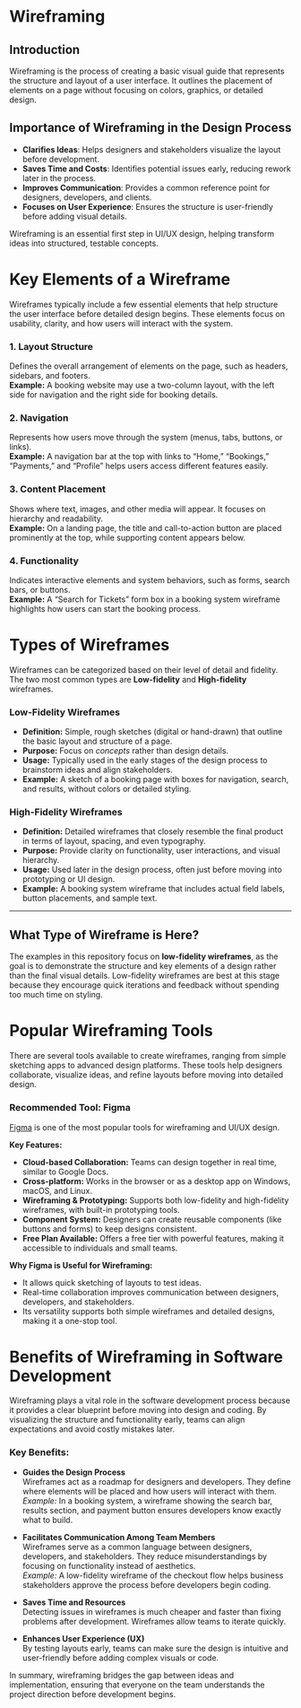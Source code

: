 # Wireframing

## Introduction
Wireframing is the process of creating a basic visual guide that represents the structure and layout of a user interface. It outlines the placement of elements on a page without focusing on colors, graphics, or detailed design.

## Importance of Wireframing in the Design Process
- **Clarifies Ideas**: Helps designers and stakeholders visualize the layout before development.  
- **Saves Time and Costs**: Identifies potential issues early, reducing rework later in the process.  
- **Improves Communication**: Provides a common reference point for designers, developers, and clients.  
- **Focuses on User Experience**: Ensures the structure is user-friendly before adding visual details.  

Wireframing is an essential first step in UI/UX design, helping transform ideas into structured, testable concepts.


# Key Elements of a Wireframe

Wireframes typically include a few essential elements that help structure the user interface before detailed design begins. These elements focus on usability, clarity, and how users will interact with the system.

### 1. Layout Structure
Defines the overall arrangement of elements on the page, such as headers, sidebars, and footers.  
**Example:** A booking website may use a two-column layout, with the left side for navigation and the right side for booking details.

### 2. Navigation
Represents how users move through the system (menus, tabs, buttons, or links).  
**Example:** A navigation bar at the top with links to “Home,” “Bookings,” “Payments,” and “Profile” helps users access different features easily.

### 3. Content Placement
Shows where text, images, and other media will appear. It focuses on hierarchy and readability.  
**Example:** On a landing page, the title and call-to-action button are placed prominently at the top, while supporting content appears below.

### 4. Functionality
Indicates interactive elements and system behaviors, such as forms, search bars, or buttons.  
**Example:** A “Search for Tickets” form box in a booking system wireframe highlights how users can start the booking process.


# Types of Wireframes

Wireframes can be categorized based on their level of detail and fidelity. The two most common types are **Low-fidelity** and **High-fidelity** wireframes.

### Low-Fidelity Wireframes
- **Definition:** Simple, rough sketches (digital or hand-drawn) that outline the basic layout and structure of a page.  
- **Purpose:** Focus on *concepts* rather than design details.  
- **Usage:** Typically used in the early stages of the design process to brainstorm ideas and align stakeholders.  
- **Example:** A sketch of a booking page with boxes for navigation, search, and results, without colors or detailed styling.  

### High-Fidelity Wireframes
- **Definition:** Detailed wireframes that closely resemble the final product in terms of layout, spacing, and even typography.  
- **Purpose:** Provide clarity on functionality, user interactions, and visual hierarchy.  
- **Usage:** Used later in the design process, often just before moving into prototyping or UI design.  
- **Example:** A booking system wireframe that includes actual field labels, button placements, and sample text.  

---

## What Type of Wireframe is Here?

The examples in this repository focus on **low-fidelity wireframes**, as the goal is to demonstrate the structure and key elements of a design rather than the final visual details. Low-fidelity wireframes are best at this stage because they encourage quick iterations and feedback without spending too much time on styling.


# Popular Wireframing Tools

There are several tools available to create wireframes, ranging from simple sketching apps to advanced design platforms. These tools help designers collaborate, visualize ideas, and refine layouts before moving into detailed design.

### Recommended Tool: Figma
[Figma](https://www.figma.com/) is one of the most popular tools for wireframing and UI/UX design.

**Key Features:**
- **Cloud-based Collaboration:** Teams can design together in real time, similar to Google Docs.  
- **Cross-platform:** Works in the browser or as a desktop app on Windows, macOS, and Linux.  
- **Wireframing & Prototyping:** Supports both low-fidelity and high-fidelity wireframes, with built-in prototyping tools.  
- **Component System:** Designers can create reusable components (like buttons and forms) to keep designs consistent.  
- **Free Plan Available:** Offers a free tier with powerful features, making it accessible to individuals and small teams.  

**Why Figma is Useful for Wireframing:**
- It allows quick sketching of layouts to test ideas.  
- Real-time collaboration improves communication between designers, developers, and stakeholders.  
- Its versatility supports both simple wireframes and detailed designs, making it a one-stop tool.  


# Benefits of Wireframing in Software Development

Wireframing plays a vital role in the software development process because it provides a clear blueprint before moving into design and coding. By visualizing the structure and functionality early, teams can align expectations and avoid costly mistakes later.

### Key Benefits:
- **Guides the Design Process**  
  Wireframes act as a roadmap for designers and developers. They define where elements will be placed and how users will interact with them.  
  *Example:* In a booking system, a wireframe showing the search bar, results section, and payment button ensures developers know exactly what to build.  

- **Facilitates Communication Among Team Members**  
  Wireframes serve as a common language between designers, developers, and stakeholders. They reduce misunderstandings by focusing on functionality instead of aesthetics.  
  *Example:* A low-fidelity wireframe of the checkout flow helps business stakeholders approve the process before developers begin coding.  

- **Saves Time and Resources**  
  Detecting issues in wireframes is much cheaper and faster than fixing problems after development. Wireframes allow teams to iterate quickly.  

- **Enhances User Experience (UX)**  
  By testing layouts early, teams can make sure the design is intuitive and user-friendly before adding complex visuals or code.  

In summary, wireframing bridges the gap between ideas and implementation, ensuring that everyone on the team understands the project direction before development begins.


